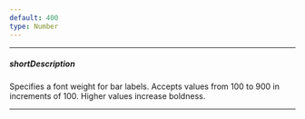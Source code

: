 ```yaml
---
default: 400
type: Number
---
```

---
##### shortDescription
Specifies a font weight for bar labels. Accepts values from 100 to 900 in increments of 100. Higher values increase boldness.

---
